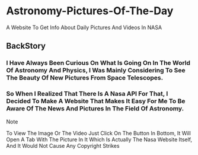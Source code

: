 # Astronomy-Pictures-Of-The-Day
A Website To Get Info About Daily Pictures And Videos In NASA

## BackStory
### I Have Always Been Curious On What Is Going On In The World Of Astronomy And Physics, I Was Mainly Considering To See The Beauty Of New Pictures From Space Telescopes.
### So When I Realized That There Is A Nasa API For That, I Decided To Make A Website That Makes It Easy For Me To Be Aware Of The News And Pictures In The Field Of Astronomy.

> [!NOTE]
> To View The Image Or The Video Just Click On The Button In Bottom, It Will Open A Tab With The Picture In It Which Is Actually The Nasa Website Itself, And It Would Not Cause Any Copyright Strikes

